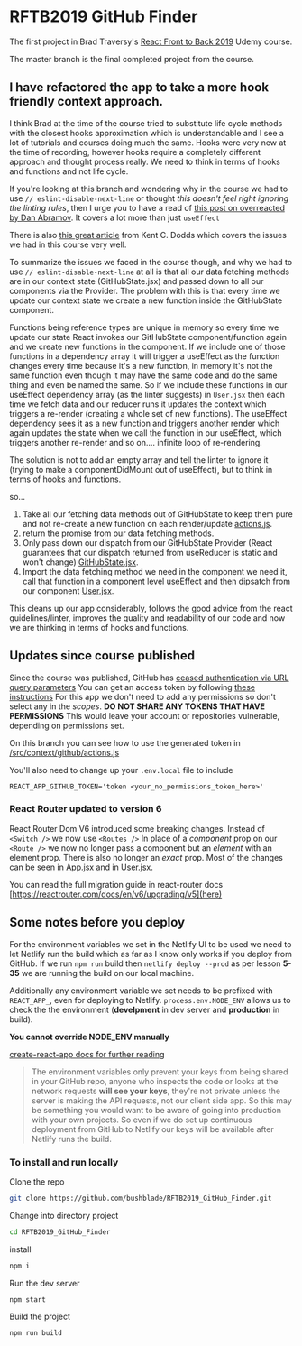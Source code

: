 # RFTB2019 GitHub Finder

The first project in Brad Traversy's [React Front to Back 2019](https://www.udemy.com/share/101XdqAkUadVtQTH4=/) Udemy course.

The master branch is the final completed project from the course.

## I have refactored the app to take a more hook friendly context approach.

I think Brad at the time of the course tried to substitute life cycle methods with the closest hooks approximation which is understandable and I see a lot of tutorials and courses doing much the same. Hooks were very new at the time of recording,
however hooks require a completely different approach and thought process really. We need to think in terms of hooks and functions and not life cycle.

If you're looking at this branch and wondering why in the course we had to use `// eslint-disable-next-line` or thought _this doesn't feel right ignoring the linting rules_, then I urge you to have a read of [this post on overreacted by Dan Abramov](https://overreacted.io/a-complete-guide-to-useeffect/). It covers a lot more than just `useEffect`

There is also [this great article](https://epicreact.dev/myths-about-useeffect/) from Kent C. Dodds which covers the issues we had in this course very well.

To summarize the issues we faced in the course though, and why we had to use `// eslint-disable-next-line` at all is that all our data fetching methods are in our context state (GitHubState.jsx) and passed down to all our components via the Provider. The problem with this is that every time we update our context state we create a new function inside the GitHubState component.

Functions being reference types are unique in memory so every time we update our state React invokes our GitHubState component/function again and we create new functions in the component.
If we include one of those functions in a dependency array it will trigger a useEffect as the function changes every time because it's a new function, in memory it's not the same function even though it may have the same code and do the same thing and even be named the same. So if we include these functions in our useEffect dependency array (as the linter suggests) in `User.jsx` then each time we fetch data and our reducer runs it updates the context which triggers a re-render (creating a whole set of new functions). The useEffect dependency sees it as a new function and triggers another render which again updates the state when we call the function in our useEffect, which triggers another re-render and so on.... infinite loop of re-rendering.

The solution is not to add an empty array and tell the linter to ignore it (trying to make a componentDidMount out of useEffect), but to think in terms of hooks and functions.

so...

1. Take all our fetching data methods out of GitHubState to keep them pure and not re-create a new function on each render/update [actions.js](src/context/github/actions.js).
2. return the promise from our data fetching methods.
3. Only pass down our dispatch from our GitHubState Provider (React guarantees that our dispatch returned from useReducer is static and won't change) [GitHubState.jsx](src/context/github/GitHubState.jsx).
4. Import the data fetching method we need in the component we need it, call that function in a component level useEffect and then dipsatch from our component [User.jsx](src/components/users/User.jsx).

This cleans up our app considerably, follows the good advice from the react guidelines/linter, improves the quality and readability of our code and now we are thinking in terms of hooks and functions.

## Updates since course published

Since the course was published, GitHub has [ceased authentication via URL query parameters](https://developer.github.com/changes/2019-11-05-deprecated-passwords-and-authorizations-api/#authenticating-using-query-parameters)
You can get an access token by following [these instructions](https://help.github.com/en/github/authenticating-to-github/creating-a-personal-access-token-for-the-command-line)
For this app we don't need to add any permissions so don't select any in the _scopes_.
**DO NOT SHARE ANY TOKENS THAT HAVE PERMISSIONS**
This would leave your account or repositories vulnerable, depending on permissions set.

On this branch you can see how to use the generated token in [/src/context/github/actions.js](src/context/github/actions.js)

You'll also need to change up your `.env.local` file to include

```
REACT_APP_GITHUB_TOKEN='token <your_no_permissions_token_here>'
```

### React Router updated to version 6

React Router Dom V6 introduced some breaking changes.
Instead of `<Switch />` we now use `<Routes />`
In place of a _component_ prop on our `<Route />` we now no longer pass a
component but an _element_ with an element prop. There is also no longer an
_exact_ prop.
Most of the changes can be seen in [App.jsx](src/App.jsx) and in
[User.jsx](src/components/users/User.jsx).

You can read the full migration guide in react-router docs [https://reactrouter.com/docs/en/v6/upgrading/v5](here)

## Some notes before you deploy

For the environment variables we set in the Netlify UI to be used we need to let Netlify run the build which as far as I know only works if you deploy from GitHub.
If we run `npm run` build then `netlify deploy --prod` as per lesson **5-35** we are running the build on our local machine.

Additionally any environment variable we set needs to be prefixed with `REACT_APP_`, even for deploying to Netlify.
`process.env.NODE_ENV` allows us to check the the environment
(**develpment** in dev server and **production** in build).

**You cannot override NODE_ENV manually**

[create-react-app docs for further reading](https://create-react-app.dev/docs/adding-custom-environment-variables/)

> The environment variables only prevent your keys from being shared in your GitHub repo, anyone who inspects the code or looks at the network requests **will see your keys**, they're not private unless the server is making the API requests, not our client side app.
> So this may be something you would want to be aware of going into production with your own projects.
> So even if we do set up continuous deployment from GitHub to Netlify our keys will be available after Netlify runs the build.

### To install and run locally

Clone the repo

```bash
git clone https://github.com/bushblade/RFTB2019_GitHub_Finder.git
```

Change into directory project

```bash
cd RFTB2019_GitHub_Finder
```

install

```bash
npm i
```

Run the dev server

```bash
npm start
```

Build the project

```bash
npm run build
```
